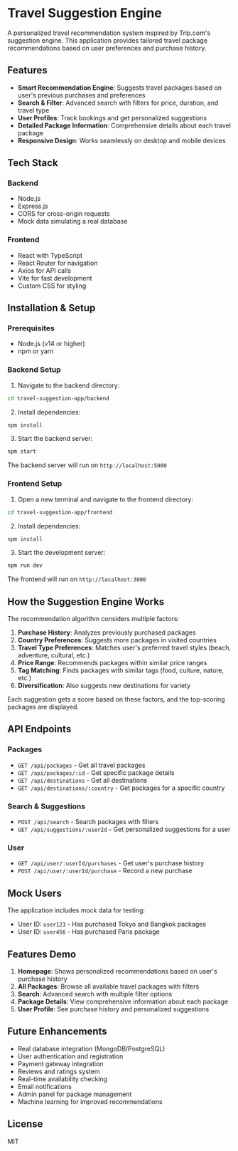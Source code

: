 # Travel Suggestion Engine

A personalized travel recommendation system inspired by Trip.com's suggestion engine. This application provides tailored travel package recommendations based on user preferences and purchase history.

## Features

- **Smart Recommendation Engine**: Suggests travel packages based on user's previous purchases and preferences
- **Search & Filter**: Advanced search with filters for price, duration, and travel type
- **User Profiles**: Track bookings and get personalized suggestions
- **Detailed Package Information**: Comprehensive details about each travel package
- **Responsive Design**: Works seamlessly on desktop and mobile devices

## Tech Stack

### Backend
- Node.js
- Express.js
- CORS for cross-origin requests
- Mock data simulating a real database

### Frontend
- React with TypeScript
- React Router for navigation
- Axios for API calls
- Vite for fast development
- Custom CSS for styling

## Installation & Setup

### Prerequisites
- Node.js (v14 or higher)
- npm or yarn

### Backend Setup

1. Navigate to the backend directory:
```bash
cd travel-suggestion-app/backend
```

2. Install dependencies:
```bash
npm install
```

3. Start the backend server:
```bash
npm start
```

The backend server will run on `http://localhost:5000`

### Frontend Setup

1. Open a new terminal and navigate to the frontend directory:
```bash
cd travel-suggestion-app/frontend
```

2. Install dependencies:
```bash
npm install
```

3. Start the development server:
```bash
npm run dev
```

The frontend will run on `http://localhost:3000`

## How the Suggestion Engine Works

The recommendation algorithm considers multiple factors:

1. **Purchase History**: Analyzes previously purchased packages
2. **Country Preferences**: Suggests more packages in visited countries
3. **Travel Type Preferences**: Matches user's preferred travel styles (beach, adventure, cultural, etc.)
4. **Price Range**: Recommends packages within similar price ranges
5. **Tag Matching**: Finds packages with similar tags (food, culture, nature, etc.)
6. **Diversification**: Also suggests new destinations for variety

Each suggestion gets a score based on these factors, and the top-scoring packages are displayed.

## API Endpoints

### Packages
- `GET /api/packages` - Get all travel packages
- `GET /api/packages/:id` - Get specific package details
- `GET /api/destinations` - Get all destinations
- `GET /api/destinations/:country` - Get packages for a specific country

### Search & Suggestions
- `POST /api/search` - Search packages with filters
- `GET /api/suggestions/:userId` - Get personalized suggestions for a user

### User
- `GET /api/user/:userId/purchases` - Get user's purchase history
- `POST /api/user/:userId/purchase` - Record a new purchase

## Mock Users

The application includes mock data for testing:
- User ID: `user123` - Has purchased Tokyo and Bangkok packages
- User ID: `user456` - Has purchased Paris package

## Features Demo

1. **Homepage**: Shows personalized recommendations based on user's purchase history
2. **All Packages**: Browse all available travel packages with filters
3. **Search**: Advanced search with multiple filter options
4. **Package Details**: View comprehensive information about each package
5. **User Profile**: See purchase history and personalized suggestions

## Future Enhancements

- Real database integration (MongoDB/PostgreSQL)
- User authentication and registration
- Payment gateway integration
- Reviews and ratings system
- Real-time availability checking
- Email notifications
- Admin panel for package management
- Machine learning for improved recommendations

## License

MIT